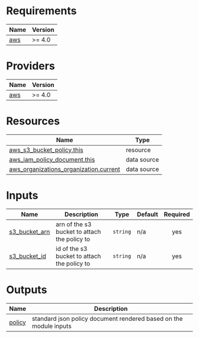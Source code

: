 <!-- BEGIN_TF_DOCS -->
# Requirements

| Name | Version |
|------|---------|
| <a name="requirement_aws"></a> [aws](#requirement\_aws) | >= 4.0 |

# Providers

| Name | Version |
|------|---------|
| <a name="provider_aws"></a> [aws](#provider\_aws) | >= 4.0 |

# Resources

| Name | Type |
|------|------|
| [aws_s3_bucket_policy.this](https://registry.terraform.io/providers/hashicorp/aws/latest/docs/resources/s3_bucket_policy) | resource |
| [aws_iam_policy_document.this](https://registry.terraform.io/providers/hashicorp/aws/latest/docs/data-sources/iam_policy_document) | data source |
| [aws_organizations_organization.current](https://registry.terraform.io/providers/hashicorp/aws/latest/docs/data-sources/organizations_organization) | data source |

# Inputs

| Name | Description | Type | Default | Required |
|------|-------------|------|---------|:--------:|
| <a name="input_s3_bucket_arn"></a> [s3\_bucket\_arn](#input\_s3\_bucket\_arn) | arn of the s3 bucket to attach the policy to | `string` | n/a | yes |
| <a name="input_s3_bucket_id"></a> [s3\_bucket\_id](#input\_s3\_bucket\_id) | id of the s3 bucket to attach the policy to | `string` | n/a | yes |

# Outputs

| Name | Description |
|------|-------------|
| <a name="output_policy"></a> [policy](#output\_policy) | standard json policy document rendered based on the module inputs |
<!-- END_TF_DOCS -->